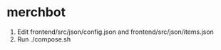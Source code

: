 # merchbot

1. Edit frontend/src/json/config.json and frontend/src/json/items.json
2. Run ./compose.sh
